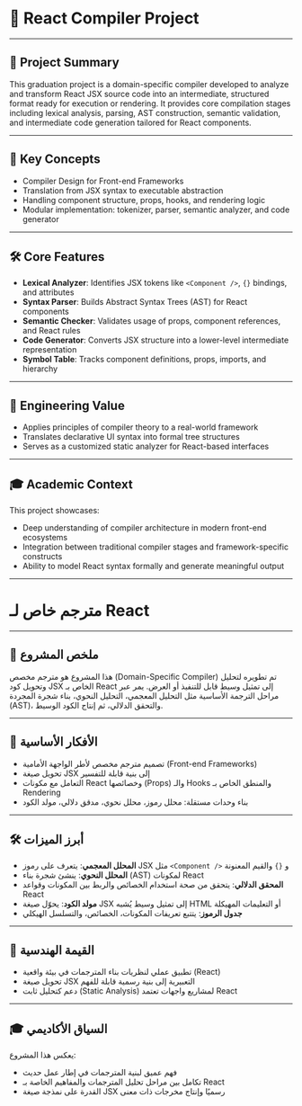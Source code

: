 
# 📘 React Compiler Project

---

## 🚀 Project Summary

This graduation project is a domain-specific compiler developed to analyze and transform React JSX source code into an intermediate, structured format ready for execution or rendering. It provides core compilation stages including lexical analysis, parsing, AST construction, semantic validation, and intermediate code generation tailored for React components.

---

## 🎯 Key Concepts

- Compiler Design for Front-end Frameworks
- Translation from JSX syntax to executable abstraction
- Handling component structure, props, hooks, and rendering logic
- Modular implementation: tokenizer, parser, semantic analyzer, and code generator

---

## 🛠️ Core Features

- **Lexical Analyzer**: Identifies JSX tokens like `<Component />`, `{}` bindings, and attributes
- **Syntax Parser**: Builds Abstract Syntax Trees (AST) for React components
- **Semantic Checker**: Validates usage of props, component references, and React rules
- **Code Generator**: Converts JSX structure into a lower-level intermediate representation
- **Symbol Table**: Tracks component definitions, props, imports, and hierarchy


---

## 🔬 Engineering Value

- Applies principles of compiler theory to a real-world framework
- Translates declarative UI syntax into formal tree structures
- Serves as a customized static analyzer for React-based interfaces

---

## 🎓 Academic Context

This project showcases:

- Deep understanding of compiler architecture in modern front-end ecosystems
- Integration between traditional compiler stages and framework-specific constructs
- Ability to model React syntax formally and generate meaningful output

---

#  مترجم خاص لـ React 

---

## 🚀 ملخص المشروع

هذا المشروع هو مترجم مخصص (Domain-Specific Compiler) تم تطويره لتحليل وتحويل كود JSX الخاص بـ React إلى تمثيل وسيط قابل للتنفيذ أو العرض. يمر عبر مراحل الترجمة الأساسية مثل التحليل المعجمي، التحليل النحوي، بناء شجرة المجردة (AST)، والتحقق الدلالي، ثم إنتاج الكود الوسيط.

---

## 🎯 الأفكار الأساسية

- تصميم مترجم مخصص لأطر الواجهة الأمامية (Front-end Frameworks)
- تحويل صيغة JSX إلى بنية قابلة للتفسير
- التعامل مع مكونات React وخصائصها (Props) والـ Hooks والمنطق الخاص بـ Rendering
- بناء وحدات مستقلة: محلل رموز، محلل نحوي، مدقق دلالي، مولد الكود

---

## 🛠️ أبرز الميزات

- **المحلل المعجمي**: يتعرف على رموز JSX مثل `<Component />` و `{}` والقيم المعنونة
- **المحلل النحوي**: ينشئ شجرة بناء (AST) لمكونات React
- **المحقق الدلالي**: يتحقق من صحة استخدام الخصائص والربط بين المكونات وقواعد React
- **مولد الكود**: يحوّل صيغة JSX إلى تمثيل وسيط يُشبه HTML أو التعليمات المهيكلة
- **جدول الرموز**: يتتبع تعريفات المكونات، الخصائص، والتسلسل الهيكلي


---

## 🔬 القيمة الهندسية

- تطبيق عملي لنظريات بناء المترجمات في بيئة واقعية (React)
- تحويل صيغة JSX التعبيرية إلى بنية رسمية قابلة للفهم
- دعم كتحليل ثابت (Static Analysis) لمشاريع واجهات تعتمد React

---

## 🎓 السياق الأكاديمي

يعكس هذا المشروع:

- فهم عميق لبنية المترجمات في إطار عمل حديث
- تكامل بين مراحل تحليل المترجمات والمفاهيم الخاصة بـ React
- القدرة على نمذجة صيغة JSX رسميًا وإنتاج مخرجات ذات معنى
